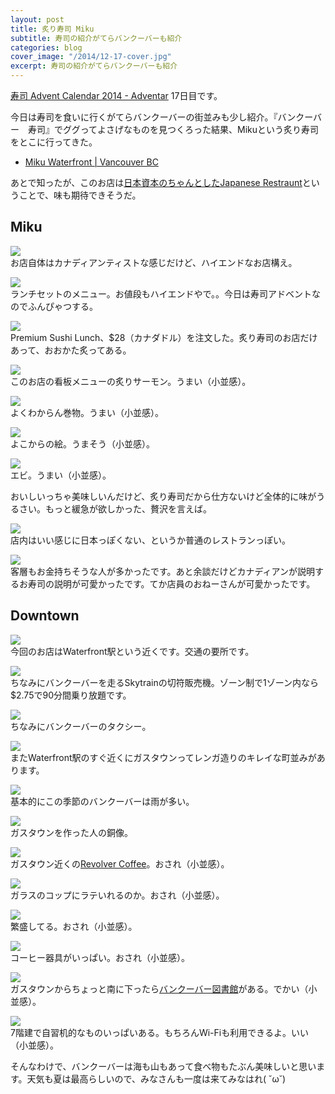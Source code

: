 ```yaml
---
layout: post
title: 炙り寿司 Miku
subtitle: 寿司の紹介がてらバンクーバーも紹介
categories: blog
cover_image: "/2014/12-17-cover.jpg"
excerpt: 寿司の紹介がてらバンクーバーも紹介
---
```


[寿司 Advent Calendar 2014 - Adventar](http://www.adventar.org/calendars/514) 17日目です。

今日は寿司を食いに行くがてらバンクーバーの街並みも少し紹介。『バンクーバー　寿司』でググってよさげなものを見つくろった結果、Mikuという炙り寿司をとこに行ってきた。

+ [Miku Waterfront | Vancouver BC](http://mikurestaurant.com/)

あとで知ったが、このお店は[日本資本のちゃんとしたJapanese Restraunt](http://vancouver.keizai.biz/headline/404/)ということで、味も期待できそうだ。

## Miku

![](/mol/images/2014/sushi/sushi00.jpg)  
お店自体はカナディアンティストな感じだけど、ハイエンドなお店構え。

![](/mol/images/2014/sushi/sushi-menu.jpg)  
ランチセットのメニュー。お値段もハイエンドやで。。今日は寿司アドベントなのでふんぴゃつする。

![](/mol/images/2014/sushi/sushi01.jpg)  
Premium Sushi Lunch、$28（カナダドル）を注文した。炙り寿司のお店だけあって、おおかた炙ってある。

![](/mol/images/2014/sushi/sushi02.jpg)  
このお店の看板メニューの炙りサーモン。うまい（小並感）。

![](/mol/images/2014/sushi/sushi03.jpg)  
よくわからん巻物。うまい（小並感）。

![](/mol/images/2014/sushi/sushi04.jpg)  
よこからの絵。うまそう（小並感）。

![](/mol/images/2014/sushi/sushi05.jpg)  
エビ。うまい（小並感）。

おいしいっちゃ美味しいんだけど、炙り寿司だから仕方ないけど全体的に味がうるさい。もっと緩急が欲しかった、贅沢を言えば。

![](/mol/images/2014/sushi/sushi06.jpg)  
店内はいい感じに日本っぽくない、というか普通のレストランっぽい。

![](/mol/images/2014/sushi/sushi07.jpg)  
客層もお金持ちそうな人が多かったです。あと余談だけどカナディアンが説明するお寿司の説明が可愛かったです。てか店員のおねーさんが可愛かったです。

## Downtown

![](/mol/images/2014/sushi/waterfront.jpg)  
今回のお店はWaterfront駅という近くです。交通の要所です。

![](/mol/images/2014/sushi/skytrain.jpg)  
ちなみにバンクーバーを走るSkytrainの切符販売機。ゾーン制で1ゾーン内なら$2.75で90分間乗り放題です。

![](/mol/images/2014/sushi/taxi.jpg)  
ちなみにバンクーバーのタクシー。

![](/mol/images/2014/sushi/gas01.jpg)  
またWaterfront駅のすぐ近くにガスタウンってレンガ造りのキレイな町並みがあります。

![](/mol/images/2014/sushi/gas02.jpg)  
基本的にこの季節のバンクーバーは雨が多い。

![](/mol/images/2014/sushi/gas03.jpg)  
ガスタウンを作った人の銅像。

![](/mol/images/2014/sushi/rev03.jpg)  
ガスタウン近くの[Revolver Coffee](http://revolvercoffee.ca/home/)。おされ（小並感）。

![](/mol/images/2014/sushi/rev02.jpg)  
ガラスのコップにラテいれるのか。おされ（小並感）。

![](/mol/images/2014/sushi/rev04.jpg)  
繁盛してる。おされ（小並感）。

![](/mol/images/2014/sushi/rev01.jpg)  
コーヒー器具がいっぱい。おされ（小並感）。

![](/mol/images/2014/sushi/vpl.jpg)  
ガスタウンからちょっと南に下ったら[バンクーバー図書館](http://www.vpl.ca/)がある。でかい（小並感）。

![](/mol/images/2014/sushi/vpl2.jpg)  
7階建で自習机的なものいっぱいある。もちろんWi-Fiも利用できるよ。いい（小並感）。

そんなわけで、バンクーバーは海も山もあって食べ物もたぶん美味しいと思います。天気も夏は最高らしいので、みなさんも一度は来てみなはれ( ˘ω˘)